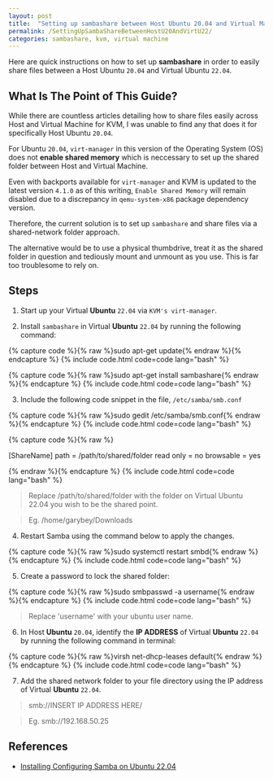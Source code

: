 ```yaml
---
layout: post
title:  "Setting up sambashare between Host Ubuntu 20.04 and Virtual Machine Ubuntu 22.04"
permalink: /SettingUpSambaShareBetweenHostU20AndVirtU22/
categories: sambashare, kvm, virtual machine
---
```


Here are quick instructions on how to set up **sambashare** in order to easily share files between a Host Ubuntu `20.04` and Virtual Ubuntu `22.04`.

## **What Is The Point of This Guide?**
While there are countless articles detailing how to share files easily across Host and Virtual Machine for KVM, I was unable to find any that does it for specifically Host Ubuntu `20.04`. 

For Ubuntu `20.04`, `virt-manager` in this version of the Operating System (OS) does not **enable shared memory** which is neccessary to set up the shared folder between Host and Virtual Machine. 

Even with backports available for `virt-manager` and KVM is updated to the latest version `4.1.0` as of this writing, `Enable Shared Memory` will remain disabled due to a discrepancy in `qemu-system-x86` package dependency version.

Therefore, the current solution is to set up `sambashare` and share files via a shared-network folder approach. 

The alternative would be to use a physical thumbdrive, treat it as the shared folder in question and tediously mount and unmount as you use. This is far too troublesome to rely on.

## **Steps**

1. Start up your Virtual **Ubuntu** `22.04` via `KVM's virt-manager`.

2. Install `sambashare` in Virtual **Ubuntu** `22.04` by running the following command:

{% capture code %}{% raw %}sudo apt-get update{% endraw %}{% endcapture %}
{% include code.html code=code lang="bash" %}

{% capture code %}{% raw %}sudo apt-get install sambashare{% endraw %}{% endcapture %}
{% include code.html code=code lang="bash" %}

3. Include the following code snippet in the file, `/etc/samba/smb.conf`

{% capture code %}{% raw %}sudo gedit /etc/samba/smb.conf{% endraw %}{% endcapture %}
{% include code.html code=code lang="bash" %}

{% capture code %}{% raw %}

[ShareName]
   path = /path/to/shared/folder
   read only = no
   browsable = yes

{% endraw %}{% endcapture %}
{% include code.html code=code lang="bash" %}

> Replace /path/to/shared/folder with the folder on Virtual Ubuntu 22.04 you wish to be the shared point.

> Eg. /home/garybey/Downloads

4. Restart Samba using the command below to apply the changes.

{% capture code %}{% raw %}sudo systemctl restart smbd{% endraw %}{% endcapture %}
{% include code.html code=code lang="bash" %}

5. Create a password to lock the shared folder:

{% capture code %}{% raw %}sudo smbpasswd -a username{% endraw %}{% endcapture %}
{% include code.html code=code lang="bash" %}

> Replace 'username' with your ubuntu user name.

6. In Host **Ubuntu** `20.04`, identify the **IP ADDRESS** of Virtual **Ubuntu** `22.04` by running the following command in terminal:

{% capture code %}{% raw %}virsh net-dhcp-leases default{% endraw %}{% endcapture %}
{% include code.html code=code lang="bash" %}

7. Add the shared network folder to your file directory using the IP address of Virtual **Ubuntu** `22.04`.

> smb://INSERT IP ADDRESS HERE/

> Eg. smb://192.168.50.25

## **References**

- [Installing Configuring Samba on Ubuntu 22.04](https://reintech.io/blog/installing-configuring-samba-ubuntu-22)